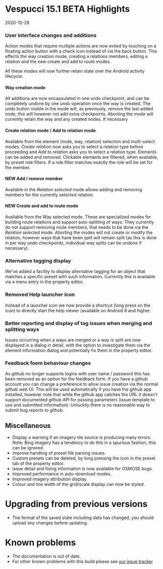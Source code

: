 # Vespucci 15.1 BETA Highlights

2020-10-28

### User interface changes and additions

Action modes that require multiple actions are now exited by touching on a floating action button with a check icon instead of via the back button. This effects the way creation mode, creating a relations members, editing a relation and the new create and add to route modes.

All these modes will now further retain state over the Android activity lifecycle.

#### Way creation mode

All additions are now encapsulated in one undo checkpoint, and can be completely undone by one undo operation once the way is created. The undo button visible in the mode will, as previously, remove the last added node, this will however not add extra checkpoints. Aborting the mode will currently retain the way and any created nodes. If necessary  

#### Create relation mode / Add to relation mode

Available from the element (node, way, relation) selection and multi-select modes. _Create relation_ now asks you to select a relation type before proceeding and _Add to relation_ asks you to select a relation type. Elements can be added and removed. Clickable elements are filtered, when available, by preset role filters. If a role filter matches exactly the role will be set for the member.

#### NEW Add / remove member  

Available in the _Relation selected_ mode allows adding and removing members for the currently selected relation.

#### NEW Create and add to route mode

Available from the Way selected mode. These are specialized modes for building route relations and support auto-splitting of ways. They currently do not support removing route members, that needs to be done via the _Relation selected_ mode. Aborting the modes will not create or modify the relation, however ways that have been split will remain split (as this is done in per way undo checkpoints, individual way splits can be undone if necessary).

### Alternative tagging display

We've added a facility to display alternative tagging for an object that matches a specific preset with such information. Currently this is available via a menu entry in the property editor.

### Removed Help launcher icon

Instead of a launcher icon we now provide a shortcut (long press on the icon) to directly start the help viewer (available on Android 8 and higher. 

### Better reporting and display of tag issues when merging and splitting ways

Issues occurring when a ways are merged or a way is split are now displayed in a dialog in detail, with the option to investigate them via the element information dialog and potentially fix them in the property editor. 

### Feedback foem behaviour changes

As github no longer supports logins with user name / password this has been removed as an option for the feedback form. If you have a github account you can change a preference to allow issue creation via the normal github web UI. This will be used automatically if you have the github app installed, however note that while the github app catches the URL it doesn't support documented github API for passing parameters (issue template to use and submitted information). Unluckily there is no reasonable way to submit bug reports to github.

## Miscellaneous

* Display a warning if an imagery tile source is producing many errors. Note: Bing imagery has a tendency to do this in a spurious fashion, this can be ignored.
* Improve handling of preset file parsing issues.
* Custom presets can be deleted, by long pressing the icon in the preset tab of the property editor.
* Issue detail and fixing information is now available for OSMOSE bugs. 
* Improved performance in auto-download modes.
* Improved imagery attribution display.
* Colour and line width of the grid/scale display can now be styled. 

# Upgrading from previous versions

* The format of the saved state including data has changed, you should upload any changes before updating.

# Known problems

* The documentation is out of date.
* For other known problems with this build please see [our issue tracker](https://github.com/MarcusWolschon/osmeditor4android/issues)
